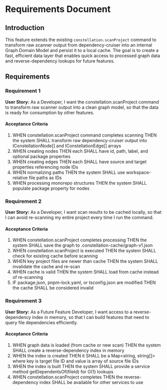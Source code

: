# Requirements Document

## Introduction

This feature extends the existing `constellation.scanProject` command to transform raw scanner output from dependency-cruiser into an internal Graph Domain Model and persist it to a local cache. The goal is to create a fast, efficient data layer that enables quick access to processed graph data and reverse-dependency lookups for future features.

## Requirements

### Requirement 1

**User Story:** As a Developer, I want the constellation.scanProject command to transform raw scanner output into a clean graph model, so that the data is ready for consumption by other features.

#### Acceptance Criteria

1. WHEN constellation.scanProject command completes scanning THEN the system SHALL transform raw dependency-cruiser output into IConstellationNode[] and IConstellationEdge[] arrays
2. WHEN creating nodes THEN each SHALL have id, path, label, and optional package properties
3. WHEN creating edges THEN each SHALL have source and target properties referencing node IDs
4. WHEN normalizing paths THEN the system SHALL use workspace-relative file paths as IDs
5. WHEN processing monorepo structures THEN the system SHALL populate package property for nodes

### Requirement 2

**User Story:** As a Developer, I want scan results to be cached locally, so that I can avoid re-scanning my entire project every time I run the command.

#### Acceptance Criteria

1. WHEN constellation.scanProject completes processing THEN the system SHALL save the graph to .constellation-cache/graph-v1.json
2. WHEN constellation.scanProject is executed THEN the system SHALL check for existing cache before scanning
3. WHEN key project files are newer than cache THEN the system SHALL invalidate the cache and re-scan
4. WHEN cache is valid THEN the system SHALL load from cache instead of re-scanning
5. IF package.json, pnpm-lock.yaml, or tsconfig.json are modified THEN the cache SHALL be considered invalid

### Requirement 3

**User Story:** As a Future Feature Developer, I want access to a reverse-dependency index in memory, so that I can build features that need to query file dependencies efficiently.

#### Acceptance Criteria

1. WHEN graph data is loaded (from cache or new scan) THEN the system SHALL create a reverse-dependency index in memory
2. WHEN the index is created THEN it SHALL be a Map<string, string[]> where key is target file ID and value is array of source file IDs
3. WHEN the index is built THEN the system SHALL provide a service method getDependentsOf(fileId) for O(1) lookups
4. WHEN constellation.scanProject completes THEN the reverse-dependency index SHALL be available for other services to use


